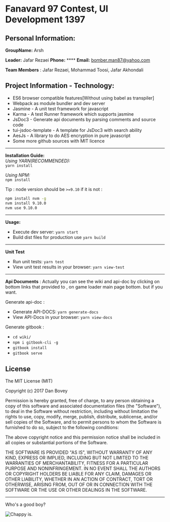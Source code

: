 # Fanavard 97 Contest, UI Development 1397


## Personal Information:
**GroupName:** Arsh

**Leader:** Jafar Rezaei
**Phone:** ****
**Email:** bomber.man87@yahoo.com

**Team Members** : Jafar Rezaei, Mohammad Toosi, Jafar Akhondali
## Project Information - Technology:

* ES6 browser compatible features[Without using babel as transpiler]
* Webpack as module bundler and dev server
* Jasmine - A unit test framework for javascript
* Karma - A test Runner framework which supports jasmine
* JsDoc3 - Generate api documents by parsing comments and source code
* tui-jsdoc-template - A template for JsDoc3 with search ability
* AesJs - A library to do AES encryption in pure javascript
* Some more github sources with MIT licence

 
 ---- 
**Installation Guide:**  
 *Using YARN(RECOMMENDED):*   
 `yarn install`
 
 *Using NPM:*   
 `npm install` 
 
 Tip : node version should be  `>=9.10`
 if it is not : 
 ```bash
 npm install nvm -g
 nvm install 9.10.0
 nvm use 9.10.0
 ```
 ----
**Usage:** 
 - Execute dev server: `yarn start`
 - Build dist files for production use `yarn build`

 
 ----
 **Unit Test**
 - Run unit tests: `yarn test`
 - View unit test results in your browser: `yarn view-test`
  
 
 ----
 **Api Documents**
  : Actually you can see the wiki and api-doc by clicking on bottom links that provided to , on game loader
  main page bottom. but if you want.
  
  Generate api-doc :
  - Generate API-DOCS: `yarn generate-docs`
  - View API-Docs in your browser: `yarn view-docs`
  
  Generate gitbook : 
  - `cd wiki/`
  - `npm i gitbook-cli -g`
  - `gitbook install`
  - `gitbook serve`
		
		
## License

The MIT License (MIT)

Copyright (c) 2017 Dan Bovey

Permission is hereby granted, free of charge, to any person obtaining a copy
of this software and associated documentation files (the "Software"), to deal
in the Software without restriction, including without limitation the rights
to use, copy, modify, merge, publish, distribute, sublicense, and/or sell
copies of the Software, and to permit persons to whom the Software is
furnished to do so, subject to the following conditions:

The above copyright notice and this permission notice shall be included in all
copies or substantial portions of the Software.

THE SOFTWARE IS PROVIDED "AS IS", WITHOUT WARRANTY OF ANY KIND, EXPRESS OR
IMPLIED, INCLUDING BUT NOT LIMITED TO THE WARRANTIES OF MERCHANTABILITY,
FITNESS FOR A PARTICULAR PURPOSE AND NONINFRINGEMENT. IN NO EVENT SHALL THE
AUTHORS OR COPYRIGHT HOLDERS BE LIABLE FOR ANY CLAIM, DAMAGES OR OTHER
LIABILITY, WHETHER IN AN ACTION OF CONTRACT, TORT OR OTHERWISE, ARISING FROM,
OUT OF OR IN CONNECTION WITH THE SOFTWARE OR THE USE OR OTHER DEALINGS IN THE
SOFTWARE.

---

Who's a good boy?

![Chappy is.](http://i.imgur.com/jceU3mv.gif)
